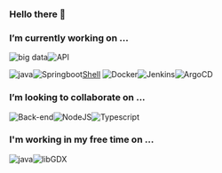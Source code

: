 ### Hello there 👋

<!--
**decoupigny83/decoupigny83** is a ✨ _special_ ✨ repository because its `README.md` (this file) appears on your GitHub profile.

Here are some ideas to get you started:
-->
### I’m currently working on ...
![big data](https://img.shields.io/badge/-Big%20Data-important)![API](https://img.shields.io/badge/-API-success)

![java](https://img.shields.io/badge/-Java-red)![Springboot](https://img.shields.io/badge/-SpringBoot-red)[Shell](https://img.shields.io/badge/-Shell-382f2f)
![Docker](https://img.shields.io/badge/-Docker-informational)![Jenkins](https://img.shields.io/badge/-Jenkins-lightgrey)![ArgoCD](https://img.shields.io/badge/-ArgoCD-orange)
### I’m looking to collaborate on ...
![Back-end](https://img.shields.io/badge/-Back--end-blue)![NodeJS](https://img.shields.io/badge/-NodeJS-success)![Typescript](https://img.shields.io/badge/-Typescript-critical)
### I'm working in my free time on ...
![java](https://img.shields.io/badge/-Java-red)![libGDX](https://img.shields.io/badge/-LibGDX-critical)
